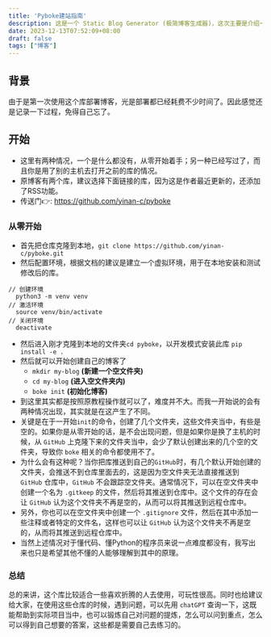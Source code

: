 ```yaml
---
title: 'Pyboke建站指南'
description: 这是一个 Static Blog Generator (极简博客生成器)，这次主要是介绍一下开发过程中需要注意的点。
date: 2023-12-13T07:52:09+08:00
draft: false
tags: ["博客"]
---
```

## 背景
由于是第一次使用这个库部署博客，光是部署都已经耗费不少时间了。因此感觉还是记录一下过程，免得自己忘了。

## 开始
- 这里有两种情况，一个是什么都没有，从零开始着手；另一种已经写过了，而且你是用了别的主机去打开之前的库的情况。
- 原博客有两个库，建议选择下面链接的库，因为这是作者最近更新的，还添加了RSS功能。
- 传送门👉: https://github.com/yinan-c/pyboke
### 从零开始
- 首先把仓库克隆到本地，`git clone https://github.com/yinan-c/pyboke.git`
- 然后配置环境，根据文档的建议是建立一个虚拟环境，用于在本地安装和测试修改后的库。
```
// 创建环境
  python3 -m venv venv
// 激活环境
  source venv/bin/activate
// 关闭环境
  deactivate
```
- 然后进入刚才克隆到本地的文件夹`cd pyboke`，以开发模式安装此库 `pip install -e .`
- 然后就可以开始创建自己的博客了
	- `mkdir my-blog` **(新建一个空文件夹)**
	- `cd my-blog` **(进入空文件夹内)**
	- `boke init` **(初始化博客)**
- 到这里其实都是按照原教程操作就可以了，难度并不大。而我一开始说的会有两种情况出现，其实就是在这产生了不同。
- 关键是在于一开始`init`的命令，创建了几个文件夹，这些文件夹当中，有些是空的。如果你是从零开始的话，是不会出现问题，但是如果你是换了主机的时候，从 `GitHub` 上克隆下来的文件夹当中，会少了默认创建出来的几个空的文件夹，导致你 `boke` 相关的命令都使用不了。
- 为什么会有这种呢？当你把库推送到自己的`GitHub`时，有几个默认开始创建的文件夹，会推送不到仓库里面去的，这是因为空文件夹无法直接推送到 `GitHub` 仓库中，`GitHub` 不会跟踪空文件夹。通常情况下，可以在空文件夹中创建一个名为 `.gitkeep` 的文件，然后将其推送到仓库中。这个文件的存在会让 `GitHub` 认为这个文件夹不再是空的，从而可以将其推送到远程仓库中。
- 另外，你也可以在空文件夹中创建一个 `.gitignore` 文件，然后在其中添加一些注释或者特定的文件名，这样也可以让 `GitHub` 认为这个文件夹不再是空的，从而将其推送到远程仓库中。
- 当然上述情况对于懂代码、懂Python的程序员来说一点难度都没有，我写出来也只是希望其他不懂的人能够理解到其中的原理。

### 总结
总的来讲，这个库比较适合一些喜欢折腾的人去使用，可玩性很高。同时也给建议给大家，在使用这些仓库的时候，遇到问题，可以先用 `chatGPT` 查询一下，这既能帮助到实际项目当中，也可以锻炼自己对问题的提炼，怎么可以问到重点，怎么可以得到自己想要的答案，这些都是需要自己去练习的。